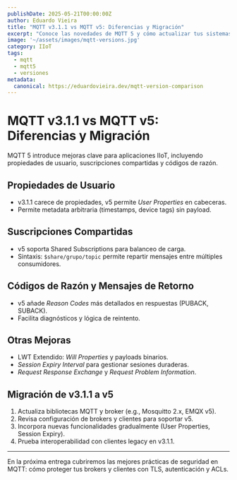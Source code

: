 ```yaml
---
publishDate: 2025-05-21T00:00:00Z
author: Eduardo Vieira
title: "MQTT v3.1.1 vs MQTT v5: Diferencias y Migración"
excerpt: "Conoce las novedades de MQTT 5 y cómo actualizar tus sistemas desde la versión 3.1.1."
image: '~/assets/images/mqtt-versions.jpg'
category: IIoT
tags:
  - mqtt
  - mqtt5
  - versiones
metadata:
  canonical: https://eduardovieira.dev/mqtt-version-comparison
---
```


# MQTT v3.1.1 vs MQTT v5: Diferencias y Migración

MQTT 5 introduce mejoras clave para aplicaciones IIoT, incluyendo propiedades de usuario, suscripciones compartidas y códigos de razón.

## Propiedades de Usuario
- v3.1.1 carece de propiedades, v5 permite _User Properties_ en cabeceras.
- Permite metadata arbitraria (timestamps, device tags) sin payload.

## Suscripciones Compartidas
- v5 soporta Shared Subscriptions para balanceo de carga.
- Sintaxis: `$share/grupo/topic` permite repartir mensajes entre múltiples consumidores.

## Códigos de Razón y Mensajes de Retorno
- v5 añade _Reason Codes_ más detallados en respuestas (PUBACK, SUBACK).
- Facilita diagnósticos y lógica de reintento.

## Otras Mejoras
- LWT Extendido: _Will Properties_ y payloads binarios.
- _Session Expiry Interval_ para gestionar sesiones duraderas.
- _Request Response Exchange_ y _Request Problem Information_.

## Migración de v3.1.1 a v5
1. Actualiza bibliotecas MQTT y broker (e.g., Mosquitto 2.x, EMQX v5).  
2. Revisa configuración de brokers y clientes para soportar v5.  
3. Incorpora nuevas funcionalidades gradualmente (User Properties, Session Expiry).  
4. Prueba interoperabilidad con clientes legacy en v3.1.1.

---
En la próxima entrega cubriremos las mejores prácticas de seguridad en MQTT: cómo proteger tus brokers y clientes con TLS, autenticación y ACLs.
